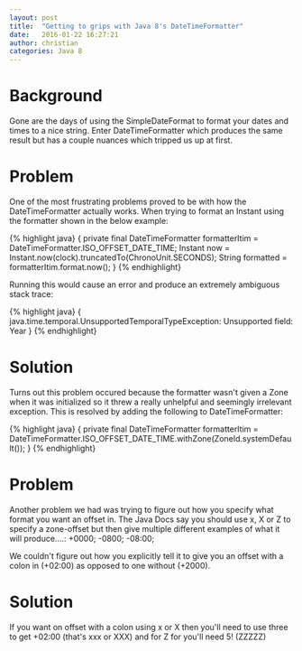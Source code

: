 ```yaml
---
layout: post
title:  "Getting to grips with Java 8's DateTimeFormatter"
date:   2016-01-22 16:27:21
author: christian
categories: Java 8
---
```


# Background

Gone are the days of using the SimpleDateFormat to format your dates and times to a nice string. Enter DateTimeFormatter which produces the same result but has a couple nuances which tripped us up at first. 

# Problem

One of the most frustrating problems proved to be with how the DateTimeFormatter actually works. When trying to format an Instant using the formatter shown in the below example:

{% highlight java}
{
	private final DateTimeFormatter formatterItim = DateTimeFormatter.ISO_OFFSET_DATE_TIME;
	Instant now = Instant.now(clock).truncatedTo(ChronoUnit.SECONDS);
	String formatted = formatterItim.format.now();
}
{% endhighlight}

Running this would cause an error and produce an extremely ambiguous stack trace:

{% highlight java}
{
	java.time.temporal.UnsupportedTemporalTypeException: Unsupported field: Year
}
{% endhighlight}

# Solution

Turns out this problem occured because the formatter wasn't given a Zone when it was initialized so it threw a really unhelpful and seemingly irrelevant exception. This is resolved by adding the following to DateTimeFormatter:

{% highlight java}
{
	private final DateTimeFormatter formatterItim = DateTimeFormatter.ISO_OFFSET_DATE_TIME.withZone(ZoneId.systemDefault());
}
{% endhighlight}

# Problem

Another problem we had was trying to figure out how you specify what format you want an offset in. The Java Docs say you should use x, X or Z to specify a zone-offset but then give multiple different examples of what it will produce....: +0000; -0800; -08:00; 

We couldn't figure out how you explicitly tell it to give you an offset with a colon in (+02:00) as opposed to one without (+2000).

# Solution

If you want on offset with a colon using x or X then you'll need to use three to get +02:00 (that's xxx or XXX) and for Z for you'll need 5! (ZZZZZ)


